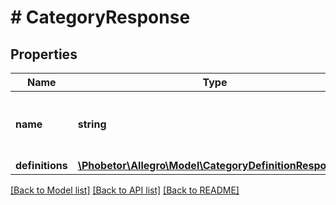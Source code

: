 # # CategoryResponse

## Properties

Name | Type | Description | Notes
------------ | ------------- | ------------- | -------------
**name** | **string** | Name of the additional services category. | [optional]
**definitions** | [**\Phobetor\Allegro\Model\CategoryDefinitionResponse[]**](CategoryDefinitionResponse.md) |  | [optional]

[[Back to Model list]](../../README.md#models) [[Back to API list]](../../README.md#endpoints) [[Back to README]](../../README.md)
